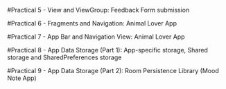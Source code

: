 #Practical 5 - View and ViewGroup: Feedback Form submission

#Practical 6 - Fragments and Navigation: Animal Lover App

#Practical 7 - App Bar and Navigation View: Animal Lover App

#Practical 8 - App Data Storage (Part 1): App-specific storage, Shared storage and SharedPreferences storage

#Practical 9 - App Data Storage (Part 2): Room Persistence Library (Mood Note App)
